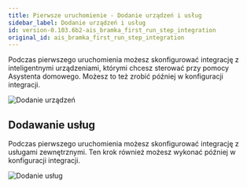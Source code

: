 ```yaml
---
title: Pierwsze uruchomienie - Dodanie urządzeń i usług
sidebar_label: Dodanie urządzeń i usług
id: version-0.103.6b2-ais_bramka_first_run_step_integration
original_id: ais_bramka_first_run_step_integration
---
```


Podczas pierwszego uruchomienia możesz skonfigurować integrację z inteligentnymi urządzeniami, którymi chcesz sterować przy pomocy Asystenta domowego. Możesz to też zrobić później w konfiguracji integracji.

![Dodanie urządzeń](/AIS-docs/img/en/frontend/onboarding_step_4.png)


## Dodawanie usług

Podczas pierwszego uruchomienia możesz skonfigurować integrację z usługami zewnętrznymi. Ten krok również możesz wykonać później w konfiguracji integracji.

![Dodanie usług](/AIS-docs/img/en/frontend/onboarding_step_5.png)
